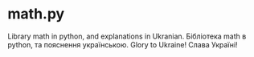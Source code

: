 # math.py
Library math in python, and explanations in Ukranian. Бібліотека math в python, та пояснення українською. Glory to Ukraine! Слава Україні!
